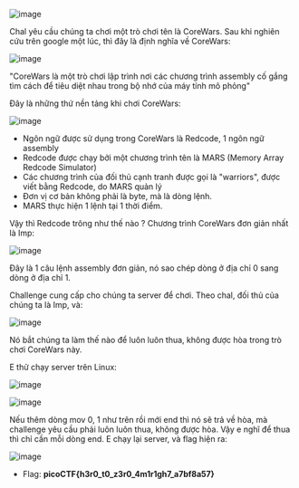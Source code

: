 ![image](https://user-images.githubusercontent.com/122852491/227704464-df46062e-bf8b-4c98-ad43-c94a480dc8fd.png)

Chal yêu cầu chúng ta chơi một trò chơi tên là CoreWars. Sau khi nghiên cứu trên google một lúc, thì đây là định nghĩa về CoreWars:

![image](https://user-images.githubusercontent.com/122852491/227704601-961cd80a-4fdc-4d0e-8dca-a4c2076e3c89.png)

"CoreWars là một trò chơi lập trình nơi các chương trình assembly cố gắng tìm cách để tiêu diệt nhau trong bộ nhớ của máy tính mô phỏng"

Đây là những thứ nền tảng khi chơi CoreWars:

![image](https://user-images.githubusercontent.com/122852491/227704896-771a18e9-0561-4679-aecd-deedf470a956.png)

* Ngôn ngữ được sử dụng trong CoreWars là Redcode, 1 ngôn ngữ assembly
* Redcode được chạy bởi một chương trình tên là MARS (Memory Array Redcode Simulator)
* Các chương trình của đối thủ cạnh tranh được gọi là "warriors", được viết bằng Redcode, do MARS quản lý
* Đơn vị cơ bản không phải là byte, mà là dòng lệnh.
* MARS thực hiện 1 lệnh tại 1 thời điểm.


Vậy thì Redcode trông như thế nào ? Chương trình CoreWars đơn giản nhất là Imp:

![image](https://user-images.githubusercontent.com/122852491/227705980-fa9dfff6-a9f6-4a0e-a29e-8ee96494d24e.png)

Đây là 1 câu lệnh assembly đơn giản, nó sao chép dòng ở địa chỉ 0 sang dòng ở địa chỉ 1.

Challenge cung cấp cho chúng ta server để chơi. Theo chal, đối thủ của chúng ta là Imp, và: 

![image](https://user-images.githubusercontent.com/122852491/227706674-28a73db9-123a-4615-a794-0936874f42cf.png)

Nó bắt chúng ta làm thế nào để luôn luôn thua, không được hòa trong trò chơi CoreWars này.

E thử chạy server trên Linux:

![image](https://user-images.githubusercontent.com/122852491/227706767-340a0b97-1d1f-45f2-bfe9-058415b68b06.png)

![image](https://user-images.githubusercontent.com/122852491/227706834-613ab2cf-01e7-4d53-b84f-87ec4f49c402.png)

Nếu thêm dòng mov 0, 1 như trên rồi mới end thì nó sẽ trả về hòa, mà challenge yêu cầu phải luôn luôn thua, không được hòa. Vậy e nghĩ để thua thì chỉ cần mỗi dòng end. E chạy lại server, và flag hiện ra:

![image](https://user-images.githubusercontent.com/122852491/227707008-53873c0e-ed42-4c7b-9e7c-3853ee290c2d.png)



* Flag: **picoCTF{h3r0_t0_z3r0_4m1r1gh7_a7bf8a57}**

